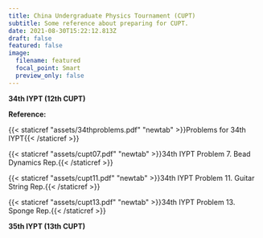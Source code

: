 ```yaml
---
title: China Undergraduate Physics Tournament (CUPT)
subtitle: Some reference about preparing for CUPT.
date: 2021-08-30T15:22:12.813Z
draft: false
featured: false
image:
  filename: featured
  focal_point: Smart
  preview_only: false
---
```

**34th IYPT (12th CUPT)**

**Reference:** 

{{< staticref "assets/34thproblems.pdf" "newtab" >}}Problems for 34th IYPT{{< /staticref >}}  

{{< staticref "assets/cupt07.pdf" "newtab" >}}34th IYPT Problem 7. Bead Dynamics Rep.{{< /staticref >}}  

{{< staticref "assets/cupt11.pdf" "newtab" >}}34th IYPT Problem 11. Guitar String Rep.{{< /staticref >}}  

{{< staticref "assets/cupt13.pdf" "newtab" >}}34th IYPT Problem 13. Sponge Rep.{{< /staticref >}}  

**35th IYPT (13th CUPT)**